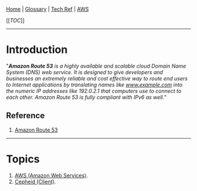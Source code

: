 [Home](/Slalom-LLC/Slalom-Consulting) | [Glossary](/Glossary) | [Tech Ref](/Tech-Ref) | [AWS](/Tech-Ref/AWS-\(Amazon-Web-Services\))

[[_TOC_]]

---
# Introduction
"_***Amazon Route 53*** is a highly available and scalable cloud Domain Name System (DNS) web service. It is designed to give developers and businesses an extremely reliable and cost effective way to route end users to Internet applications by translating names like www.example.com into the numeric IP addresses like 192.0.2.1 that computers use to connect to each other. Amazon Route 53 is fully compliant with IPv6 as well._"

## Reference
1. [Amazon Route 53](https://aws.amazon.com/route53/)

---
# Topics
1. [AWS (Amazon Web Services)](/Tech-Ref/AWS-\(Amazon-Web-Services\)).
1. [Cepheid (Client)](/Clients/Cepheid).
